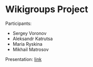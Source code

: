 Wikigroups Project
==============
Participants:
* Sergey Voronov
* Aleksandr Katrutsa
* Maria Ryskina
* Mikhail Matrosov
  
Presentation: [link](https://www.dropbox.com/s/rikw0a4b8pgqluf/Wiki-groups_presentation.pdf?dl=0)
